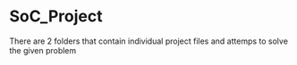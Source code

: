 # SoC_Project
There are 2 folders that contain individual project files and attemps to solve the given problem 
